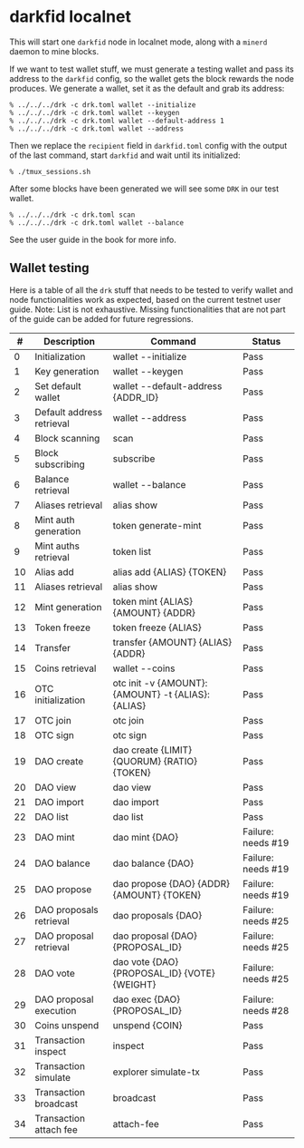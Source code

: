darkfid localnet
================

This will start one `darkfid` node in localnet mode,
along with a `minerd` daemon to mine blocks.

If we want to test wallet stuff, we must generate
a testing wallet and pass its address to the `darkfid`
config, so the wallet gets the block rewards the node
produces. We generate a wallet, set it as the default
and grab its address:
```
% ../../../drk -c drk.toml wallet --initialize
% ../../../drk -c drk.toml wallet --keygen
% ../../../drk -c drk.toml wallet --default-address 1
% ../../../drk -c drk.toml wallet --address
```

Then we replace the `recipient` field in `darkfid.toml`
config with the output of the last command, start
`darkfid` and wait until its initialized:
```
% ./tmux_sessions.sh
```

After some blocks have been generated we
will see some `DRK` in our test wallet.
```
% ../../../drk -c drk.toml scan
% ../../../drk -c drk.toml wallet --balance
```

See the user guide in the book for more info.

## Wallet testing

Here is a table of all the `drk` stuff that needs to be tested to verify
wallet and node functionalities work as expected, based on the current
testnet user guide.
Note: List is not exhaustive. Missing functionalities that are not part
of the guide can be added for future regressions.

| #  | Description               | Command                                          | Status             |
|----|---------------------------|--------------------------------------------------|--------------------|
| 0  | Initialization            | wallet --initialize                              | Pass               |
| 1  | Key generation            | wallet --keygen                                  | Pass               |
| 2  | Set default wallet        | wallet --default-address {ADDR_ID}               | Pass               |
| 3  | Default address retrieval | wallet --address                                 | Pass               |
| 4  | Block scanning            | scan                                             | Pass               |
| 5  | Block subscribing         | subscribe                                        | Pass               |
| 6  | Balance retrieval         | wallet --balance                                 | Pass               |
| 7  | Aliases retrieval         | alias show                                       | Pass               |
| 8  | Mint auth generation      | token generate-mint                              | Pass               |
| 9  | Mint auths retrieval      | token list                                       | Pass               |
| 10 | Alias add                 | alias add {ALIAS} {TOKEN}                        | Pass               |
| 11 | Aliases retrieval         | alias show                                       | Pass               |
| 12 | Mint generation           | token mint {ALIAS} {AMOUNT} {ADDR}               | Pass               |
| 13 | Token freeze              | token freeze {ALIAS}                             | Pass               |
| 14 | Transfer                  | transfer {AMOUNT} {ALIAS} {ADDR}                 | Pass               |
| 15 | Coins retrieval           | wallet --coins                                   | Pass               |
| 16 | OTC initialization        | otc init -v {AMOUNT}:{AMOUNT} -t {ALIAS}:{ALIAS} | Pass               |
| 17 | OTC join                  | otc join                                         | Pass               |
| 18 | OTC sign                  | otc sign                                         | Pass               |
| 19 | DAO create                | dao create {LIMIT} {QUORUM} {RATIO} {TOKEN}      | Pass               |
| 20 | DAO view                  | dao view                                         | Pass               |
| 21 | DAO import                | dao import                                       | Pass               |
| 22 | DAO list                  | dao list                                         | Pass               |
| 23 | DAO mint                  | dao mint {DAO}                                   | Failure: needs #19 |
| 24 | DAO balance               | dao balance {DAO}                                | Failure: needs #19 |
| 25 | DAO propose               | dao propose {DAO} {ADDR} {AMOUNT} {TOKEN}        | Failure: needs #19 |
| 26 | DAO proposals retrieval   | dao proposals {DAO}                              | Failure: needs #25 |
| 27 | DAO proposal retrieval    | dao proposal {DAO} {PROPOSAL_ID}                 | Failure: needs #25 |
| 28 | DAO vote                  | dao vote {DAO} {PROPOSAL_ID} {VOTE} {WEIGHT}     | Failure: needs #25 |
| 29 | DAO proposal execution    | dao exec {DAO} {PROPOSAL_ID}                     | Failure: needs #28 |
| 30 | Coins unspend             | unspend {COIN}                                   | Pass               |
| 31 | Transaction inspect       | inspect                                          | Pass               |
| 32 | Transaction simulate      | explorer simulate-tx                             | Pass               |
| 33 | Transaction broadcast     | broadcast                                        | Pass               |
| 34 | Transaction attach fee    | attach-fee                                       | Pass               |

